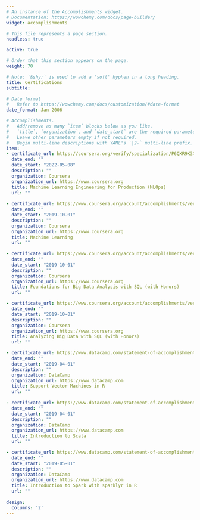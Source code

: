 ```yaml
---
# An instance of the Accomplishments widget.
# Documentation: https://wowchemy.com/docs/page-builder/
widget: accomplishments

# This file represents a page section.
headless: true

active: true

# Order that this section appears on the page.
weight: 70

# Note: `&shy;` is used to add a 'soft' hyphen in a long heading.
title: Certifications
subtitle:

# Date format
#   Refer to https://wowchemy.com/docs/customization/#date-format
date_format: Jan 2006

# Accomplishments.
#   Add/remove as many `item` blocks below as you like.
#   `title`, `organization`, and `date_start` are the required parameters.
#   Leave other parameters empty if not required.
#   Begin multi-line descriptions with YAML's `|2-` multi-line prefix.
item:
- certificate_url: https://coursera.org/verify/specialization/P6QXR9K3XAGD
  date_end: ""
  date_start: "2022-05-08"
  description: ""
  organization: Coursera
  organization_url: https://www.coursera.org
  title: Machine Learning Engineering for Production (MLOps)
  url: ""
  
- certificate_url: https://www.coursera.org/account/accomplishments/verify/4LRXL4XAK5G8
  date_end: ""
  date_start: "2019-10-01"
  description: ""
  organization: Coursera
  organization_url: https://www.coursera.org
  title: Machine Learning
  url: ""
  
- certificate_url: https://www.coursera.org/account/accomplishments/verify/AE8FRR6V6JXD
  date_end: ""
  date_start: "2019-10-01"
  description: ""
  organization: Coursera
  organization_url: https://www.coursera.org
  title: Foundations for Big Data Analysis with SQL (with Honors)
  url: ""

- certificate_url: https://www.coursera.org/account/accomplishments/verify/NJCUJSJBQ3RK
  date_end: ""
  date_start: "2019-10-01"
  description: ""
  organization: Coursera
  organization_url: https://www.coursera.org
  title: Analyzing Big Data with SQL (with Honors)
  url: ""

- certificate_url: https://www.datacamp.com/statement-of-accomplishment/course/df6271e478b19929b76e1e37acfeb6dc2b3495fb?share=true
  date_end: ""
  date_start: "2019-04-01"
  description: ""
  organization: DataCamp
  organization_url: https://www.datacamp.com
  title: Support Vector Machines in R
  url: ""
  
- certificate_url: https://www.datacamp.com/statement-of-accomplishment/course/1ddd8653abce39586b3b11a2dd1b347737e39a1e?share=true
  date_end: ""
  date_start: "2019-04-01"
  description: ""
  organization: DataCamp
  organization_url: https://www.datacamp.com
  title: Introduction to Scala
  url: ""  

- certificate_url: https://www.datacamp.com/statement-of-accomplishment/course/5481d290a7e8434e0ba9a69a17b051515a7b49b6?share=true
  date_end: ""
  date_start: "2019-05-01"
  description: ""
  organization: DataCamp
  organization_url: https://www.datacamp.com
  title: Introduction to Spark with sparklyr in R
  url: ""
  
design:
  columns: '2' 
---
```


